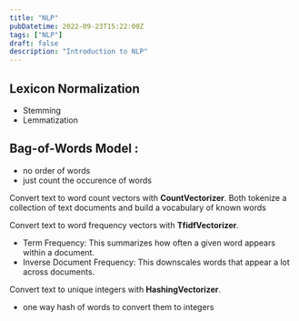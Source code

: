 ```yaml
---
title: "NLP"
pubDatetime: 2022-09-23T15:22:00Z
tags: ["NLP"]
draft: false
description: "Introduction to NLP"
---
```


## Lexicon Normalization

- Stemming
- Lemmatization

## Bag-of-Words Model :

- no order of words
- just count the occurence of words

Convert text to word count vectors with **CountVectorizer**.
Both tokenize a collection of text documents and build a vocabulary of known words

Convert text to word frequency vectors with **TfidfVectorizer**.

- Term Frequency: This summarizes how often a given word appears within a document.
- Inverse Document Frequency: This downscales words that appear a lot across documents.

Convert text to unique integers with **HashingVectorizer**.

- one way hash of words to convert them to integers
